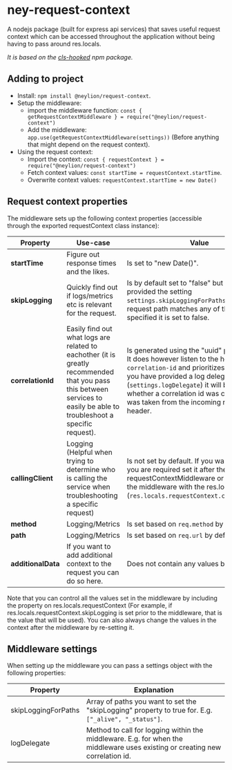 # ney-request-context
A nodejs package (built for express api services) that saves useful request context which can be accessed throughout the application without being having to pass around res.locals.

*It is based on the [cls-hooked](https://www.npmjs.com/package/cls-hooked) npm package.*

## Adding to project
- Install: ``npm install @neylion/request-context``.
- Setup the middleware:
  - import the middleware function: ``const { getRequestContextMiddleware } = require("@neylion/request-context")``
  - Add the middleware: ``app.use(getRequestContextMiddleware(settings))`` (Before anything that might depend on the request context).
- Using the request context:
  - Import the context: ``const { requestContext } = require("@neylion/request-context")``
  - Fetch context values: ``const startTime = requestContext.startTime``.
  - Overwrite context values: ``requestContext.startTime = new Date()``

## Request context properties
The middleware sets up the following context properties (accessible through the exported requestContext class instance):

Property | Use-case | Value 
-------- | -------- | ----------
**startTime** | Figure out response times and the likes. | Is set to "new Date()".
**skipLogging** | Quickly find out if logs/metrics etc is relevant for the request. | Is by default set to "false" but if you have provided the setting ``settings.skipLoggingForPaths`` and the request path matches any of the values specified it is set to false.
**correlationId** | Easily find out what logs are related to eachother (it is greatly recommended that you pass this between services to easily be able to troubleshoot a specific request). | Is generated using the "uuid" package (v4). It does however listen to the header ``x-correlation-id`` and prioritizes that value. If you have provided a log delegate (``settings.logDelegate``) it will be used to log whether a correlation id was created or if it was taken from the incoming request header.
**callingClient** | Logging (Helpful when trying to determine who is calling the service when troubleshooting a specific request) | Is not set by default. If you want to use it you are required set it after the requestContextMiddleware or to pass it to the middleware with the res.locals override (``res.locals.requestContext.callingClient``).
**method** | Logging/Metrics | Is set based on ``req.method`` by default.
**path** | Logging/Metrics | Is set based on ``req.url`` by default.
**additionalData** | If you want to add additional context to the request you can do so here. | Does not contain any values by default.

Note that you can control all the values set in the middleware by including the property on res.locals.requestContext (For example, if res.locals.requestContext.skipLogging is set prior to the middleware, that is the value that will be used). You can also always change the values in the context after the middleware by re-setting it.


## Middleware settings
When setting up the middleware you can pass a settings object with the following properties:

Property | Explanation
-------- | -------- 
skipLoggingForPaths | Array of paths you want to set the "skipLogging" property to true for. E.g. ``["_alive", "_status"]``.
logDelegate | Method to call for logging within the middleware. E.g. for when the middleware uses existing or creating new correlation id.